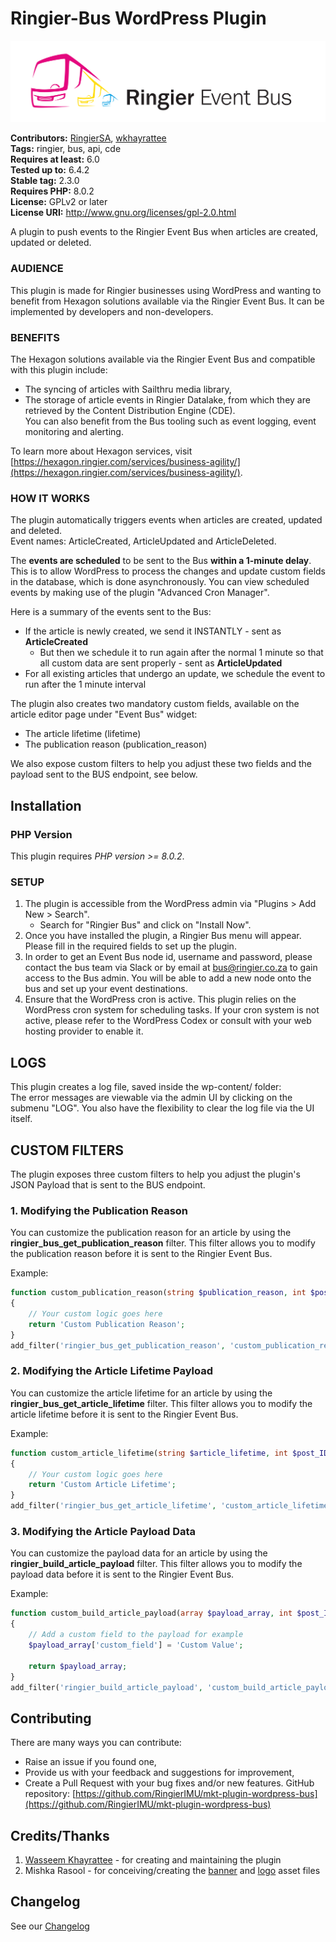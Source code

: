 # Ringier-Bus WordPress Plugin #

![ringier bus banner](assets/banner.png)

**Contributors:** [RingierSA](https://profiles.wordpress.org/ringier/), [wkhayrattee](https://profiles.wordpress.org/wkhayrattee/)  
**Tags:** ringier, bus, api, cde   
**Requires at least:** 6.0  
**Tested up to:** 6.4.2  
**Stable tag:** 2.3.0  
**Requires PHP:** 8.0.2  
**License:** GPLv2 or later  
**License URI:** http://www.gnu.org/licenses/gpl-2.0.html  

A plugin to push events to the Ringier Event Bus when articles are created, updated or deleted.

### AUDIENCE

This plugin is made for Ringier businesses using WordPress and wanting to benefit from Hexagon solutions available via the Ringier Event Bus. It can be implemented by developers and non-developers.

### BENEFITS

The Hexagon solutions available via the Ringier Event Bus and compatible with this plugin include:  
- The syncing of articles with Sailthru media library,  
- The storage of article events in Ringier Datalake, from which they are retrieved by the Content Distribution Engine (CDE).  
You can also benefit from the Bus tooling such as event logging, event monitoring and alerting.

To learn more about Hexagon services, visit [https://hexagon.ringier.com/services/business-agility/](https://hexagon.ringier.com/services/business-agility/).


### HOW IT WORKS

The plugin automatically triggers events when articles are created, updated and deleted.  
Event names: ArticleCreated, ArticleUpdated and ArticleDeleted.

The **events are scheduled** to be sent to the Bus **within a 1-minute delay**. This is to allow WordPress to process the changes and update custom fields in the database, which is done asynchronously. You can view scheduled events by making use of the plugin "Advanced Cron Manager".

Here is a summary of the events sent to the Bus:
- If the article is newly created, we send it INSTANTLY - sent as **ArticleCreated**
    - But then we schedule it to run again after the normal 1 minute so that all custom data are sent properly - sent as **ArticleUpdated**
- For all existing articles that undergo an update, we schedule the event to run after the 1 minute interval

The plugin also creates two mandatory custom fields, available on the article editor page under "Event Bus" widget:  
- The article lifetime (lifetime)
- The publication reason (publication_reason)

We also expose custom filters to help you adjust these two fields and the payload sent to the BUS endpoint, see below.

## Installation ##

### PHP Version

This plugin requires *PHP version >= 8.0.2*.

### SETUP

1. The plugin is accessible from the WordPress admin via "Plugins > Add New > Search".
    - Search for "Ringier Bus" and click on "Install Now".
2. Once you have installed the plugin, a Ringier Bus menu will appear. Please fill in the required fields to set up the plugin.  
3. In order to get an Event Bus node id, username and password, please contact the bus team via Slack or by email at bus@ringier.co.za to gain access to the Bus admin.   You will be able to add a new node onto the bus and set up your event destinations.
4. Ensure that the WordPress cron is active. This plugin relies on the WordPress cron system for scheduling tasks. If your cron system is not active, please refer to the WordPress Codex or consult with your web hosting provider to enable it.

## LOGS

This plugin creates a log file, saved inside the wp-content/ folder:  
The error messages are viewable via the admin UI by clicking on the submenu "LOG".
You also have the flexibility to clear the log file via the UI itself.

## CUSTOM FILTERS ##

The plugin exposes three custom filters to help you adjust the plugin's JSON Payload that is sent to the BUS endpoint.

### 1. Modifying the Publication Reason ###

You can customize the publication reason for an article by using the **ringier_bus_get_publication_reason** filter. This filter allows you to modify the publication reason before it is sent to the Ringier Event Bus.

Example:
```php
function custom_publication_reason(string $publication_reason, int $post_ID): string
{
    // Your custom logic goes here
    return 'Custom Publication Reason';
}
add_filter('ringier_bus_get_publication_reason', 'custom_publication_reason', 10, 2);
```

### 2. Modifying the Article Lifetime Payload ###

You can customize the article lifetime for an article by using the **ringier_bus_get_article_lifetime** filter. This filter allows you to modify the article lifetime before it is sent to the Ringier Event Bus.

Example:
```php
function custom_article_lifetime(string $article_lifetime, int $post_ID): string
{
    // Your custom logic goes here
    return 'Custom Article Lifetime';
}
add_filter('ringier_bus_get_article_lifetime', 'custom_article_lifetime', 10, 2);
```

### 3. Modifying the Article Payload Data ###

You can customize the payload data for an article by using the **ringier_build_article_payload** filter. This filter allows you to modify the payload data before it is sent to the Ringier Event Bus.

Example:
```php
function custom_build_article_payload(array $payload_array, int $post_ID, WP_Post $post): array
{
    // Add a custom field to the payload for example
    $payload_array['custom_field'] = 'Custom Value';
    
    return $payload_array;
}
add_filter('ringier_build_article_payload', 'custom_build_article_payload', 10, 3);
```

## Contributing ##

There are many ways you can contribute:  
- Raise an issue if you found one,  
- Provide us with your feedback and suggestions for improvement,  
- Create a Pull Request with your bug fixes and/or new features. GitHub repository: [https://github.com/RingierIMU/mkt-plugin-wordpress-bus](https://github.com/RingierIMU/mkt-plugin-wordpress-bus)

## Credits/Thanks ##

1) [Wasseem Khayrattee](https://github.com/wkhayrattee) - for creating and maintaining the plugin  
2) Mishka Rasool - for conceiving/creating the [banner](assets/banner.png) and [logo](assets/logo.png) asset files

## Changelog ##

See our [Changelog](CHANGELOG.md)
